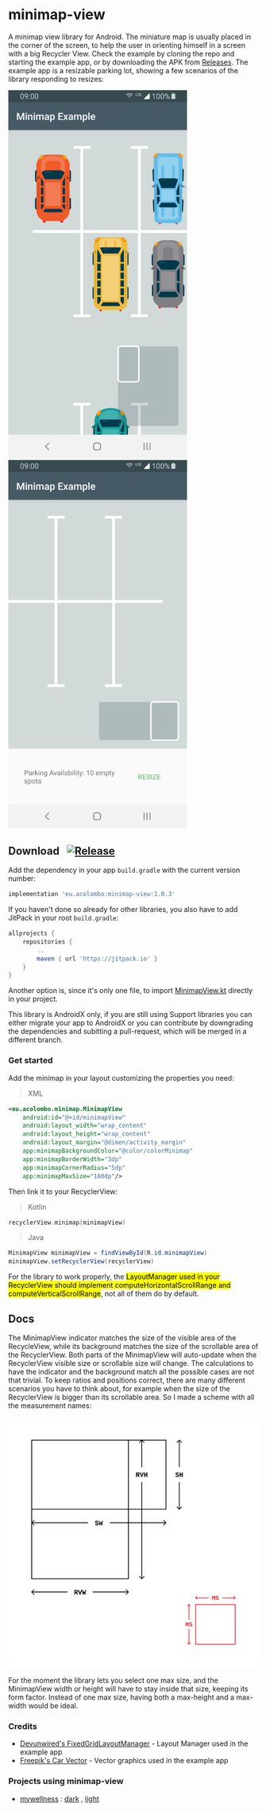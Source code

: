 # minimap-view

A minimap view library for Android. The miniature map is usually placed in the corner of the screen, to help the user in orienting himself in a screen with a big Recycler View. Check the example by cloning the repo and starting the example app, or by downloading the APK from [Releases](https://github.com/acolombo25/minimap-view/releases). The example app is a resizable parking lot, showing a few scenarios of the library responding to resizes:

<img src="docs/screenshots/ex-1.jpg" width="360"> <img src="docs/screenshots/ex-2.jpg" width="360">

## Download &nbsp; [![Release](https://jitpack.io/v/eu.acolombo/minimap-view.svg)](https://jitpack.io/#eu.acolombo/minimap-view)

Add the dependency in your app  `build.gradle` with the current version number:
```gradle
implementation 'eu.acolombo:minimap-view:1.0.3'
```

If you haven't done so already for other libraries, you also have to add JitPack in your root `build.gradle`:
```gradle
allprojects {
    repositories {
        ..
        maven { url 'https://jitpack.io' }
    }
}
```

Another option is, since it's only one file, to import [MinimapView.kt](minimap-view/src/main/java/eu/acolombo/minimap/MinimapView.kt) directly in your project.

This library is AndroidX only, if you are still using Support libraries you can either migrate your app to AndroidX or you can contribute by downgrading the dependencies and subitting a pull-request, which will be merged in a different branch.

### Get started
Add the minimap in your layout customizing the properties you need:
> XML
```xml
<eu.acolombo.minimap.MinimapView
    android:id="@+id/minimapView"
    android:layout_width="wrap_content"
    android:layout_height="wrap_content"
    android:layout_margin="@dimen/activity_margin"
    app:minimapBackgroundColor="@color/colorMinimap"
    app:minimapBorderWidth="3dp"
    app:minimapCornerRadius="5dp"
    app:minimapMaxSize="160dp"/>
```
Then link it to your RecyclerView:
> Kotlin
```kotlin
recyclerView.minimap(minimapView)
```
> Java
```java
MinimapView minimapView = findViewById(R.id.minimapView)
minimapView.setRecyclerView(recyclerView)
```

For the library to work properly, the <mark>LayoutManager used in your RecyclerView should implement computeHorizontalScrollRange and computeVerticalScrollRange</mark>, not all of them do by default.

## Docs

The MinimapView indicator matches the size of the visible area of the RecycleView, while its background matches the size of the scrollable area of the RecyclerView. Both parts of the MinimapView will auto-update when the RecyclerView visible size or scrollable size will change. The calculations to have the indicator and the background match all the possible cases are not that trivial. To keep ratios and positions correct, there are many different scenarios you have to think about, for example when the size of the RecyclerView is bigger than its scrollable area. So I made a scheme with all the measurement names:

<img src="docs/scheme.svg" width="600">

For the moment the library lets you select one max size, and the MinimapView width or height will have to stay inside that size, keeping its form factor. Instead of one max size, having both a max-height and a max-width would be ideal.

### Credits
- [Devunwired's FixedGridLayoutManager](https://github.com/devunwired/recyclerview-playground) - Layout Manager used in the example app
- [Freepik's Car Vector](https://www.freepik.com/free-vector/top-view-of-flat-cars-on-parking-lot_1349624.htm) - Vector graphics used in the example app

### Projects using minimap-view
- [mywellness](https://play.google.com/store/apps/details?id=com.technogym.mywellness) : [dark](docs/screenshots/mw-b.png) , [light](docs/screenshots/mw-w.png)
